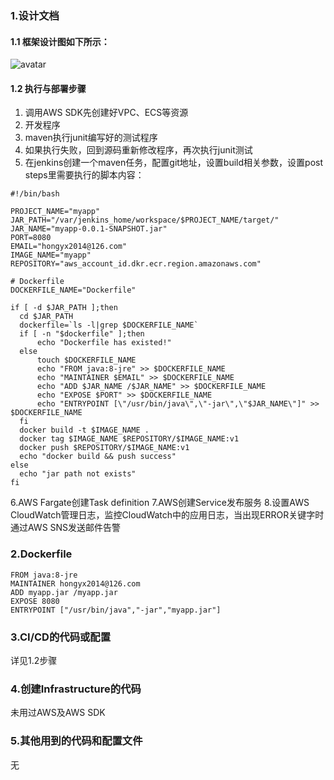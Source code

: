 ### 1.设计文档
#### 1.1 框架设计图如下所示：
![avatar](https://note.youdao.com/yws/api/personal/file/E304B2A85BF34E91B44EA9F3278F116C?method=download&shareKey=e27517378255da5c31984010744d1c29)

#### 1.2 执行与部署步骤
1. 调用AWS SDK先创建好VPC、ECS等资源
2. 开发程序
3. maven执行junit编写好的测试程序
4. 如果执行失败，回到源码重新修改程序，再次执行junit测试
5. 在jenkins创建一个maven任务，配置git地址，设置build相关参数，设置post steps里需要执行的脚本内容：
```shell
#!/bin/bash
  
PROJECT_NAME="myapp"  
JAR_PATH="/var/jenkins_home/workspace/$PROJECT_NAME/target/"
JAR_NAME="myapp-0.0.1-SNAPSHOT.jar"
PORT=8080
EMAIL="hongyx2014@126.com"
IMAGE_NAME="myapp"
REPOSITORY="aws_account_id.dkr.ecr.region.amazonaws.com"
  
# Dockerfile
DOCKERFILE_NAME="Dockerfile"

if [ -d $JAR_PATH ];then
  cd $JAR_PATH
  dockerfile=`ls -l|grep $DOCKERFILE_NAME`
  if [ -n "$dockerfile" ];then
      echo "Dockerfile has existed!"
  else
      touch $DOCKERFILE_NAME
      echo "FROM java:8-jre" >> $DOCKERFILE_NAME
      echo "MAINTAINER $EMAIL" >> $DOCKERFILE_NAME
      echo "ADD $JAR_NAME /$JAR_NAME" >> $DOCKERFILE_NAME
      echo "EXPOSE $PORT" >> $DOCKERFILE_NAME
      echo "ENTRYPOINT [\"/usr/bin/java\",\"-jar\",\"$JAR_NAME\"]" >> $DOCKERFILE_NAME
  fi
  docker build -t $IMAGE_NAME .
  docker tag $IMAGE_NAME $REPOSITORY/$IMAGE_NAME:v1
  docker push $REPOSITORY/$IMAGE_NAME:v1
  echo "docker build && push success"
else
  echo "jar path not exists"
fi
```
6.AWS Fargate创建Task definition
7.AWS创建Service发布服务
8.设置AWS CloudWatch管理日志，监控CloudWatch中的应用日志，当出现ERROR关键字时通过AWS SNS发送邮件告警

### 2.Dockerfile
```shell
FROM java:8-jre
MAINTAINER hongyx2014@126.com
ADD myapp.jar /myapp.jar
EXPOSE 8080
ENTRYPOINT ["/usr/bin/java","-jar","myapp.jar"]
```

### 3.CI/CD的代码或配置
详见1.2步骤

### 4.创建Infrastructure的代码
未用过AWS及AWS SDK

### 5.其他用到的代码和配置文件
无